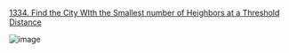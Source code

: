 


[1334. Find the City WIth the Smallest number of Heighbors at a Threshold Distance](https://leetcode.com/problems/find-the-city-with-the-smallest-number-of-neighbors-at-a-threshold-distance/description/)

![image](https://github.com/user-attachments/assets/ee8ae956-02a3-4587-bd76-93212792648b)
